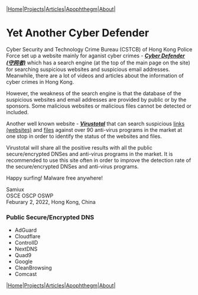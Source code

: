 |[Home](/README.md)|[Projects](/projects.md)|[Articles](/articles.md)|[Apophthegm](/apophthegm.md)|[About](/about.md)|

# Yet Another Cyber Defender
 
Cyber Security and Technology Crime Bureau (CSTCB) of Hong Kong Police Force set up a website mainly for aganist cyber crimes - [___Cyber Defender (守网者)___](https://cyberdefender.hk//en-us/) which has a search engine (at the top of the main page on the site) for searching suspicious websites and suspicious email addresses.  Meanwhile, there are a lot of videos and articles about the information of cyber crimes in Hong Kong.  
 
However, the weakness of the search engine is that the database of the suspicious websites and email addresses are provided by public or by the sponsors.  Some malicious websites or malicious files cannot be detected or included.
 
Another well known website - [___Virustotal___](https://www.virustotal.com) that can search suspicious [links (websites)](https://www.virustotal.com/gui/home/url) and [files](https://www.virustotal.com/gui/home/upload) against over 90 anti-virus programs in the market at one stop in order to identify the status of the websites and files.
 
Virustotal will share all the positive results with all the public secure/encrypted DNSes and anti-virus programs in the market.  It is recommended to use this site often in order to improve the detection rate of the secure/encrypted DNSes and anti-virus programs.
 
Happy surfing!  Malware free anywhere!

Samiux  
OSCE  OSCP  OSWP  
Feburary 2, 2022, Hong Kong, China  

### Public Secure/Encrypted DNS

- AdGuard  
- Cloudflare  
- ControlID  
- NextDNS  
- Quad9  
- Google  
- CleanBrowsing  
- Comcast  

|[Home](/README.md)|[Projects](/projects.md)|[Articles](/articles.md)|[Apophthegm](/apophthegm.md)|[About](/about.md)|

